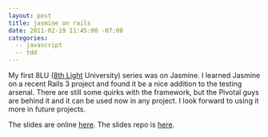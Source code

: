 ```yaml
---
layout: post
title: jasmine on rails
date: 2011-02-19 11:45:00 -07:00
categories:
  -- javascript
  -- tdd
---
```


My first 8LU ([8th Light](http://8thlight.com/) University) series was on Jasmine.  I learned Jasmine on a recent Rails 3 project and found it be a nice addition to the testing arsenal.  There are still some quirks with the framework, but the Pivotal guys are behind it and it can be used now in any project.  I look forward to using it more in future projects.

The slides are online [here](http://jor.heroku.com/).  The slides repo is [here](https://github.com/sl4m/jasmine_on_rails3_slides).
